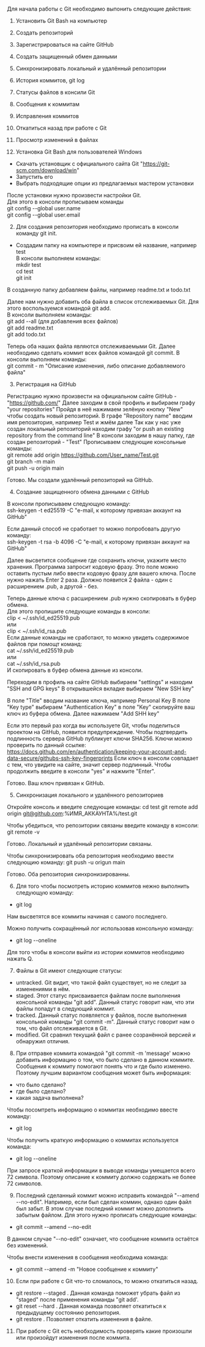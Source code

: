 Для начала работы с Git необходимо выпонить следующие действия:
1. Установить Git Bash на компьютер
2. Создать репозиторий
3. Зарегистрироваться на сайте GitHub
4. Создать защищенный обмен данными
5. Синхронизировать локальный и удалённый репозитории
6. История коммитов, git log
7. Статусы файлов в консили Git
8. Сообщения к коммитам
9. Исправления коммитов
10. Откатиться назад при работе с Git
11. Просмотр изменений в файлах

1. Установка Git Bash для пользователей Windows
- Скачать установщик с официального сайта Git "https://git-scm.com/download/win"
- Запустить его
- Выбрать подходящие опции из предлагаемых мастером установки

После установки нужно произвести настройки Git.  
Для этого в консоли прописываем команды   
git config --global user.name  
git config --global user.email



2. Для создания репозитория необходимо прописать в консоли команду git init.

- Создадим папку на компьютере и присвоим ей название, например test    
В консоли выполняем команды:   
mkdir test   
cd test  
git init 

В созданную папку добавляем файлы, например readme.txt и todo.txt

Далее нам нужно добавить оба файла в список отслеживаемых Git. Для этого воспользуемся командой git add.  
В консоли выполняем команды:   
git add --all (для добавления всех файлов)  
git add readme.txt  
git add todo.txt  

Теперь оба наших файла являются отслеживаемыми Git. Далее необходимо сделать коммит всех файлов командой git commit.
В консоли выполняем команды:  
git commit - m "Описание изменения, либо описание добавляемого файла"


3. Регистрация на GitHub

Регистрацию нужно произвести на официальном сайте GitHub - "https://github.com/"
Далее заходим в свой профиль и выбираем графу "your repositories"
Пройдя в неё нажимаем зелёную кнопку "New" чтобы создать новый репозиторий. 
В графе "Repository name" вводим имя репозитория, например Test и жмём далее
Так как у нас уже создан локальный репозиторий находим графу "or push an existing repository from the command line"
В консоли заходим в нашу папку, где создан репозиторий - "Test"
Прописываем следующие консольные команды:   
git remote add origin https://github.com/User_name/Test.git  
  git branch -m main  
  git push -u origin main

Готово. Мы создали удалённый репозиторий на GitHub.

4. Создание защищенного обмена данными с GitHub

В консоли прописываем следующую команду:   
ssh-keygen -t ed25519 -C "e-mail, к которому привязан аккаунт на GitHub"

Если данный способ не сработает то можно попробовать другую команду:  
ssh-keygen -t rsa -b 4096 -C "e-mail, к которому привязан аккаунт на GitHub"

Далее высветится сообщение где сохранить ключи, укажите место хранения. 
Программа запросит кодовую фразу. 
Это поле можно оставить пустым либо ввести кодовую фразу для вашего ключа.
После нужно нажать Enter 2 раза. 
Должно появится 2 файла - один с расширением .pub, а другой - без.

Теперь данные ключа с расширением .pub нужно скопировать в буфер обмена.   
Для этого пропишите следующие команды в консоли:  
clip < ~/.ssh/id_ed25519.pub  
или  
clip < ~/.ssh/id_rsa.pub  
Если данные команды не сработают, то можно увидеть содержимое файлов при помощт команд:  
cat ~/.ssh/id_ed25519.pub  
или  
cat ~/.ssh/id_rsa.pub  
И скопировать в буфер обмена данные из консоли. 

Переходим в профиль на сайте GitHub выбираем "settings" и находим "SSH and GPG keys"
В открывшейся вкладке выбираем "New SSH key"

В поле "Title" вводим название ключа, например Personal Key
В поле "Key type" выбираем "Authentication Key"
в поле "Key" скопируйте ваш ключ из буфера обмена.
Далее нажимаем "Add SHH key"

Если это первый раз когда вы используете Git, чтобы поделиться проектом на GitHub, появится предупреждение. 
Чтобы подтвердить подлинность сервера GitHub публикует ключи SHA256. 
Ключи можно проверить по данный ссылке: https://docs.github.com/en/authentication/keeping-your-account-and-data-secure/githubs-ssh-key-fingerprints
Если ключ в консоли совпадает с тем, что увидите на сайте, значит сервер подлинный.
Чтобы продолжить введите в консоли "yes" и нажмите "Enter". 

Готово. Ваш ключ привязан к GitHub. 

5. Синхронизация локального и удалённого репозиториев

Откройте консоль и введите следующие команды: 
cd test
git remote add origin git@github.com:%ИМЯ_АККАУНТА%/test.git

Чтобы убедиться, что репозитории связаны введите команду в консоли:
git remote -v

Готово. Локальный и удалённый репозитории связаны. 

Чтобы синхронизировать оба репозитория необходимо ввести следующию команду:
git push -u origun main

Готово. Оба репозитория синхронизированны. 

6. Для того чтобы посмотреть историю коммитов нежно выполнить следующую команду:
- git log

Нам высветятся все коммиты начиная с самого последнего. 

Можно получить сокращённый лог использовав консольную команду:
- git log --oneline

Для того чтобы в консоли выйти из истории коммитов необходимо нажать Q.

7. Файлы в Git имеют следующие статусы:
- untracked. Git видит, что такой файл существует, но не следит за изменениями в нём.
- staged. Этот статус присваивается файлам после выполнения консольной команды "git add".
Данный статус говорит нам, что эти файлы попадут в следующий коммит.
- tracked. Данный статус появляется у файлов, после выполнения консольной команды "git commit -m".
Данный статус говорит нам о том, что файл отслеживается в Git.
- modified. Git сравнил текущий файл с ранее созранённой версией и обнаружил отличия.

8. При отправке коммита командой "git commit -m 'message'
можно добавить информацию о том, что было сделано в данном коммите.
Сообщения к коммиту помогают понять что и где было изменено. 
Поэтому лучшим вариантом сообщения может быть информация:
- что было сделано?
- где было сделано?
- какая задача выполнена?

Чтобы посомтреть информацию о коммитах необходимо ввесте команду:
- git log

Чтобы получить краткую информацию о коммитах используется команда:
- git log --oneline

При запросе краткой информации в выводе команды умещается всего 72 символа. 
Поэтому описание к коммиту должно содержать не более 72 символов.

9. Последний сделанный коммит можно исправить командой "--amend --no-edit".
Например, если был сделан коммин, однако один файл был забыт. 
В этом случае последний коммит можно дополнить забытым файлом. 
Для этого нужно прописать следующие команды:
- git commit --amend --no-edit

В данном случае "--no-edit" означает, что сообщение коммита остаётся без изменений.

Чтобы внести изменения в сообщения необходима команда:
- git commit --amend -m "Новое сообщение к коммиту"

10. Если при работе с Git что-то сломалось, то можно откатиться назад. 
- git restore --staged <file>. Данная команда поможет убрать файл из "staged" после применения команды "git add'.
- git reset --hard <commit hash>. Данная команда позволяет откатиться к предыдущему состоянию репозитория. 
- git restore <file>. Позволяет откатить изменения в файле.

11. При работе с Git есть необходимость проверять какие произошли или произойдут изменения после коммита.
